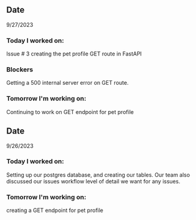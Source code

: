 ## Date
9/27/2023

### Today I worked on:
Issue # 3 creating the pet profile GET route in FastAPI

### Blockers
Getting a 500 internal server error on GET route.

### Tomorrow I'm working on:
Continuing to work on GET endpoint for pet profile

## Date
9/26/2023

### Today I worked on:
Setting up our postgres database, and creating our tables. Our team also discussed our issues workflow
level of detail we want for any issues.

### Tomorrow I'm working on:
creating a GET endpoint for pet profile
